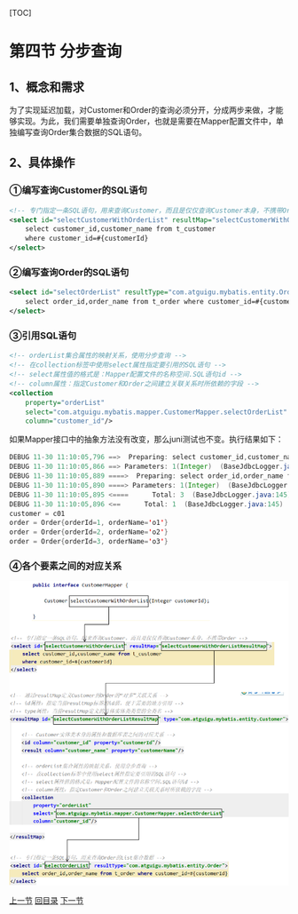[TOC]

# 第四节 分步查询



## 1、概念和需求

为了实现延迟加载，对Customer和Order的查询必须分开，分成两步来做，才能够实现。为此，我们需要单独查询Order，也就是需要在Mapper配置文件中，单独编写查询Order集合数据的SQL语句。



## 2、具体操作

### ①编写查询Customer的SQL语句

```xml
<!-- 专门指定一条SQL语句，用来查询Customer，而且是仅仅查询Customer本身，不携带Order -->
<select id="selectCustomerWithOrderList" resultMap="selectCustomerWithOrderListResultMap">
    select customer_id,customer_name from t_customer
    where customer_id=#{customerId}
</select>
```



### ②编写查询Order的SQL语句

```xml
<select id="selectOrderList" resultType="com.atguigu.mybatis.entity.Order">
    select order_id,order_name from t_order where customer_id=#{customer_id}
</select>
```



### ③引用SQL语句

```xml
<!-- orderList集合属性的映射关系，使用分步查询 -->
<!-- 在collection标签中使用select属性指定要引用的SQL语句 -->
<!-- select属性值的格式是：Mapper配置文件的名称空间.SQL语句id -->
<!-- column属性：指定Customer和Order之间建立关联关系时所依赖的字段 -->
<collection
    property="orderList"
    select="com.atguigu.mybatis.mapper.CustomerMapper.selectOrderList"
    column="customer_id"/>
```



如果Mapper接口中的抽象方法没有改变，那么juni测试也不变。执行结果如下：

```java
DEBUG 11-30 11:10:05,796 ==>  Preparing: select customer_id,customer_name from t_customer where customer_id=?   (BaseJdbcLogger.java:145) 
DEBUG 11-30 11:10:05,866 ==> Parameters: 1(Integer)  (BaseJdbcLogger.java:145) 
DEBUG 11-30 11:10:05,889 ====>  Preparing: select order_id,order_name from t_order where customer_id=?   (BaseJdbcLogger.java:145) 
DEBUG 11-30 11:10:05,890 ====> Parameters: 1(Integer)  (BaseJdbcLogger.java:145) 
DEBUG 11-30 11:10:05,895 <====      Total: 3  (BaseJdbcLogger.java:145) 
DEBUG 11-30 11:10:05,896 <==      Total: 1  (BaseJdbcLogger.java:145) 
customer = c01
order = Order{orderId=1, orderName='o1'}
order = Order{orderId=2, orderName='o2'}
order = Order{orderId=3, orderName='o3'}
```



### ④各个要素之间的对应关系

![images](images/img001.png)





[上一节](verse03.html) [回目录](index.html) [下一节](verse05.html)